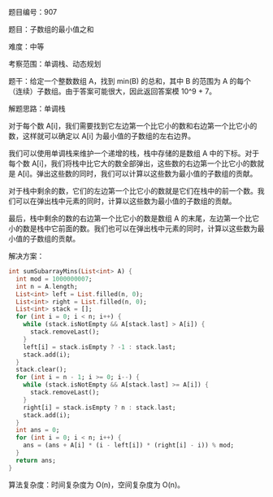 题目编号：907

题目：子数组的最小值之和

难度：中等

考察范围：单调栈、动态规划

题干：给定一个整数数组 A，找到 min(B) 的总和，其中 B 的范围为 A 的每个（连续）子数组。由于答案可能很大，因此返回答案模 10^9 + 7。

解题思路：单调栈

对于每个数 A[i]，我们需要找到它左边第一个比它小的数和右边第一个比它小的数，这样就可以确定以 A[i] 为最小值的子数组的左右边界。

我们可以使用单调栈来维护一个递增的栈，栈中存储的是数组 A 中的下标。对于每个数 A[i]，我们将栈中比它大的数全部弹出，这些数的右边第一个比它小的数就是 A[i]。弹出这些数的同时，我们可以计算以这些数为最小值的子数组的贡献。

对于栈中剩余的数，它们的左边第一个比它小的数就是它们在栈中的前一个数。我们可以在弹出栈中元素的同时，计算以这些数为最小值的子数组的贡献。

最后，栈中剩余的数的右边第一个比它小的数是数组 A 的末尾，左边第一个比它小的数是栈中它前面的数。我们也可以在弹出栈中元素的同时，计算以这些数为最小值的子数组的贡献。

解决方案：

```dart
int sumSubarrayMins(List<int> A) {
  int mod = 1000000007;
  int n = A.length;
  List<int> left = List.filled(n, 0);
  List<int> right = List.filled(n, 0);
  List<int> stack = [];
  for (int i = 0; i < n; i++) {
    while (stack.isNotEmpty && A[stack.last] > A[i]) {
      stack.removeLast();
    }
    left[i] = stack.isEmpty ? -1 : stack.last;
    stack.add(i);
  }
  stack.clear();
  for (int i = n - 1; i >= 0; i--) {
    while (stack.isNotEmpty && A[stack.last] >= A[i]) {
      stack.removeLast();
    }
    right[i] = stack.isEmpty ? n : stack.last;
    stack.add(i);
  }
  int ans = 0;
  for (int i = 0; i < n; i++) {
    ans = (ans + A[i] * (i - left[i]) * (right[i] - i)) % mod;
  }
  return ans;
}
```

算法复杂度：时间复杂度为 O(n)，空间复杂度为 O(n)。